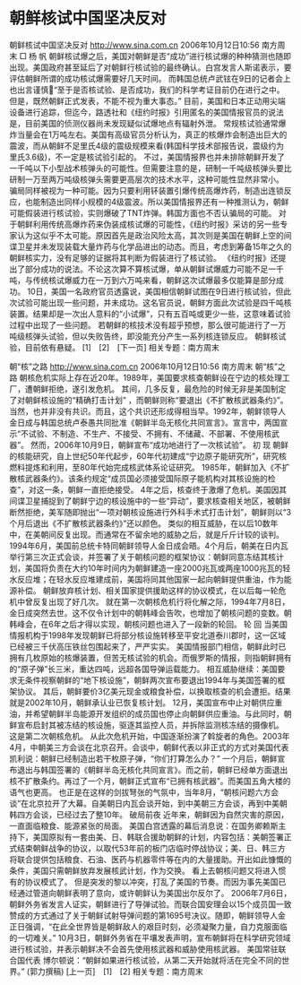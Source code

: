 # 朝鲜核试中国坚决反对

朝鲜核试中国坚决反对
http://www.sina.com.cn 2006年10月12日10:56 南方周末
□ 杨 帆
朝鲜核试爆之后，美国对朝鲜是否“成功”进行核试爆的种种猜测也随即出现。美国政府甚至延后了对朝鲜行核试验的最终确认。白宫发言人斯诺表示，要评估朝鲜所谓的成功核试爆需要好几天时间。
而韩国总统卢武铉在9日的记者会上也出言谨慎“至于是否核试验、是否成功，我们的科学考证目前仍在进行之中。但是，既然朝鲜正式发表，不能不视为重大事态。”
目前，美国和日本正动用尖端设备进行追踪，但迄今，路透社和《纽约时报》引用匿名的美国情报官员的说法是，目前美国的侦测仪器尚未发现疑似试爆地点有辐射外泄。
常规核试验通常爆炸当量会在1万吨左右。美国有高级官员分析认为，真正的核爆炸会制造出巨大的震波，而从朝鲜不足里氏4级的震级规模来看(韩国科学技术部报告说，震级约为里氏3.6级)，不一定是核试验引起的。
不过，美国情报界也并未排除朝鲜开发了一千吨以下小型战术核弹头的可能性。但需要注意的是，研制一千吨级核弹头要比研制一万至两万吨级核弹头需要更高层次的技术水平，这种可能性显然非常小。
骗局同样被视为一种可能。因为只要利用钚装置引爆传统高爆炸药，制造出连锁反应，也能制造出同样小规模的4级震波。所以美国情报界还有一种推测认为，朝鲜可能假装进行核试验，实则爆破了TNT炸弹。韩国方面也不否认骗局的可能。
对于朝鲜利用传统高爆炸药来伪装成核试爆的可能性，《纽约时报》采访的另一些专家认为这似乎不太可能。原因首先是政治风险太高，其次则是美国在朝鲜上空的间谍卫星并未发现装载大量炸药与化学品进出的动态。而且，考虑到筹备15年之久的朝鲜核实力，没有足够的证据将其判断为假装进行了核试验。
《纽约时报》还提出了部分成功的说法。不论这次算不算核试爆，单从朝鲜试爆威力可能不足一千吨，与传统核试爆威力在一万到六万吨来看，朝鲜这次试爆最多仅能算是部分成功。
10日，美国一名政府官员透露说，美国相信朝鲜试图在9日进行核试验，但此次试验可能出现一些问题，并未成功。这名官员说，朝鲜方面此次试验是四千吨核装置。结果却是一次出人意料的“小试爆”，只有五百吨或更少一些，这意味着试验过程中出现了一些问题。
若朝鲜的核技术没有超乎预想，那么很可能进行了一万吨级核弹头试验，但以失败告终，即没能充分产生一系列核连锁反应。
朝鲜核试验，目前依有悬疑。
[1]　[2]　[下一页]
相关专题：南方周末 

朝“核”之路
http://www.sina.com.cn 2006年10月12日10:56 南方周末
朝“核”之路
朝核危机实际上存在近20年。1989年，美国要求核查朝鲜设在宁边的核处理工厂，遭朝鲜拒绝，遂引发危机。
其间，几多反复，最危险的时候无非是美国制定了对朝鲜核设施的“精确打击计划”
，而朝鲜则称“要退出《不扩散核武器条约》”。
当然，也并非没有共识。而且，这个共识还形成得相当早。1992年，朝鲜领导人金日成与韩国总统卢泰愚共同批准《朝鲜半岛无核化共同宣言》。宣言中，两国宣示“不试验、不制造、不生产、不接受、不拥有、不储藏、不部署、不使用核武器”。
然而，2006年10月9日，朝鲜宣布“成功地进行了一次核试验”。
初 现
朝鲜的核能研究，自上世纪50年代起步，60年代初建成“宁边原子能研究所”，研究核燃料提炼和利用，至80年代始完成核武体系论证研究。
1985年，朝鲜加入《不扩散核武器条约》。该条约规定“成员国必须接受国际原子能机构对其核设施的检查”，对这一条，朝鲜一直拒绝接受。
4年之后，核查终于激爆了危机。美国因其间谍卫星捕捉到了朝鲜宁边的核设施中的一些“异动”，要求核查相关地区，被朝鲜断然拒绝，美军随即抛出“一项对朝核设施进行外科手术式打击计划”，朝鲜则以“3个月后退出《不扩散核武器条约》”还以颜色。
类似的相互威胁，在以后10数年中，在美朝间反复出现。而通常在不留余地的威胁之后，就是斤斤计较的谈判。
1994年6月，美国前总统卡特同朝鲜领导人金日成会晤。4个月后，朝美在日内瓦举行第三次正式会谈，并签署了关于朝核问题的框架协议：朝鲜同意冻结其核计划，美国将负责在大约10年时间内为朝鲜建造一座2000兆瓦或两座1000兆瓦的轻水反应堆；在轻水反应堆建成前，美国将同其他国家一起向朝鲜提供重油，作为能源补偿。
朝鲜放弃核计划、相关国家提供援助这样的协议模式，在以后每一轮危机中曾反复出现了好几次。
就在第一次朝核危机行将化解之际，1994年7月8日，金日成突然去世。这不仅令计划中的朝韩峰会告吹，也增加了朝核问题的变数。朝韩峰会，在6年之后才得以实现，朝核问题也进入了一段新的轮回。
轮 回
当美国情报机构于1998年发现朝鲜已将部分核设施转移至平安北道泰川郡时，这一区域已经被三千伏高压铁丝包围起来了，严严实实。
美国情报部门相信，朝鲜此时已拥有几枚原始的核爆装置，但苦无核试验的机会。而俄罗斯的情报，则指朝鲜拥有的“原子弹”长三米，重达四吨，远超各国导弹运载能力。
相互威胁继续：美国要求无条件视察朝鲜的“地下核设施”，朝鲜两次宣布要退出1994年与美国签署的框架协议。
其后，朝鲜要价3亿美元现金或粮食补偿，以换取核查的机会遭拒。结果就是2002年10月，朝鲜承认业已恢复核计划。
12月，美国宣布中止对朝供应重油，并希望朝鲜半岛能源开发组织的成员国也停止向朝鲜供应重油。与此同时，朝鲜宣布启封其被冻结的核设施，驱逐其监控人员，并拆除监测核冻结的摄像机。
这是第二次朝核危机。
从此次危机开始，中国逐渐扮演了斡旋者的角色。2003年4月，中朝美三方会谈在北京召开。会谈中，朝鲜代表以非正式的方式对美国代表凯利说：朝鲜已经制造出若干枚原子弹，“你们打算怎么办？”
一个月后，朝鲜宣布退出与韩国签署的《朝鲜半岛无核化共同宣言》。而之前，朝鲜已经单方面退出核不扩散条约。再过了一个月，朝鲜正式宣布“已拥有核武器”。而美国五角大楼的语气也更高。
也正是在这样的剑拔弩张的气氛中，当年8月，“朝核问题六方会谈”在北京拉开了大幕。自美朝日内瓦会谈开始，到中美朝三方会谈，再到中美朝韩四方会谈，已经过去了整10年。
破局前夜
近年来，朝鲜因为自然灾害的原因，一直面临粮食、能源紧张的局面。
美国白宫透露的幕后消息说：在国务卿赖斯主持下，美国原拟有一套由美、日、韩联合援助朝鲜的计划，内容包括：美朝签署正式结束朝鲜战争的协议，以取代53年前的板门店临时停战协议；美、日、韩三方将联合提供包括粮食、石油、医药与机器零件等在内的大量援助。开出如此慷慨的条件，美国只需朝鲜放弃发展核武计划，作为交换。
看上去朝核问题又将进入惯有的协议模式了。
但是突发的黎以冲突，打乱了美国的节奏。而因为事先美国已经通过管道向朝鲜表明了意向，或许朝鲜认为美国出尔反尔了。
2006年7月6日，朝鲜外务省发言人证实，朝鲜进行了导弹试验。而联合国安理会以15个成员国一致赞成的方式通过了关于朝鲜试射导弹问题的第1695号决议。随即，朝鲜领导人金正日强调，“在此全世界皆是朝鲜敌人的艰巨时刻，必须凝聚力量，自力克服面临的一切难关。”
10月3日，朝鲜外务省在平壤发表声明，宣布朝鲜将在科学研究领域进行核试验，并表示朝鲜决不会首先使用核武器和威胁使用核武器。
美国常驻联合国代表
博尔顿说：“朝鲜如果进行核试验，从第二天开始就将活在完全不同的世界。” (郭力撰稿)
[上一页]　[1]　[2]
相关专题：南方周末 

